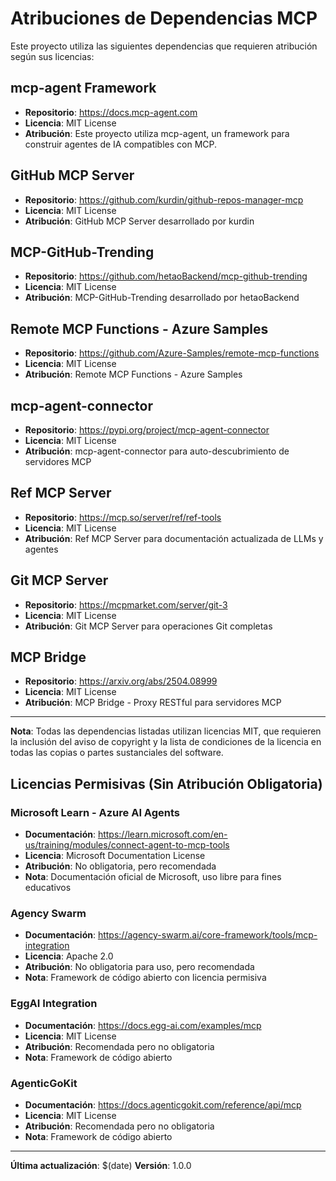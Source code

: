 # Atribuciones de Dependencias MCP

Este proyecto utiliza las siguientes dependencias que requieren atribución según sus licencias:

## mcp-agent Framework
- **Repositorio**: https://docs.mcp-agent.com
- **Licencia**: MIT License
- **Atribución**: Este proyecto utiliza mcp-agent, un framework para construir agentes de IA compatibles con MCP.

## GitHub MCP Server
- **Repositorio**: https://github.com/kurdin/github-repos-manager-mcp
- **Licencia**: MIT License
- **Atribución**: GitHub MCP Server desarrollado por kurdin

## MCP-GitHub-Trending
- **Repositorio**: https://github.com/hetaoBackend/mcp-github-trending
- **Licencia**: MIT License
- **Atribución**: MCP-GitHub-Trending desarrollado por hetaoBackend

## Remote MCP Functions - Azure Samples
- **Repositorio**: https://github.com/Azure-Samples/remote-mcp-functions
- **Licencia**: MIT License
- **Atribución**: Remote MCP Functions - Azure Samples

## mcp-agent-connector
- **Repositorio**: https://pypi.org/project/mcp-agent-connector
- **Licencia**: MIT License
- **Atribución**: mcp-agent-connector para auto-descubrimiento de servidores MCP

## Ref MCP Server
- **Repositorio**: https://mcp.so/server/ref/ref-tools
- **Licencia**: MIT License
- **Atribución**: Ref MCP Server para documentación actualizada de LLMs y agentes

## Git MCP Server
- **Repositorio**: https://mcpmarket.com/server/git-3
- **Licencia**: MIT License
- **Atribución**: Git MCP Server para operaciones Git completas

## MCP Bridge
- **Repositorio**: https://arxiv.org/abs/2504.08999
- **Licencia**: MIT License
- **Atribución**: MCP Bridge - Proxy RESTful para servidores MCP

---

**Nota**: Todas las dependencias listadas utilizan licencias MIT, que requieren la inclusión del aviso de copyright y la lista de condiciones de la licencia en todas las copias o partes sustanciales del software.

## Licencias Permisivas (Sin Atribución Obligatoria)

### Microsoft Learn - Azure AI Agents
- **Documentación**: https://learn.microsoft.com/en-us/training/modules/connect-agent-to-mcp-tools
- **Licencia**: Microsoft Documentation License
- **Atribución**: No obligatoria, pero recomendada
- **Nota**: Documentación oficial de Microsoft, uso libre para fines educativos

### Agency Swarm
- **Documentación**: https://agency-swarm.ai/core-framework/tools/mcp-integration
- **Licencia**: Apache 2.0
- **Atribución**: No obligatoria para uso, pero recomendada
- **Nota**: Framework de código abierto con licencia permisiva

### EggAI Integration
- **Documentación**: https://docs.egg-ai.com/examples/mcp
- **Licencia**: MIT License
- **Atribución**: Recomendada pero no obligatoria
- **Nota**: Framework de código abierto

### AgenticGoKit
- **Documentación**: https://docs.agenticgokit.com/reference/api/mcp
- **Licencia**: MIT License
- **Atribución**: Recomendada pero no obligatoria
- **Nota**: Framework de código abierto

---

**Última actualización**: $(date)
**Versión**: 1.0.0
